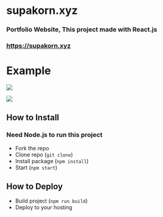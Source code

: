 # supakorn.xyz

### Portfolio Website, This project made with React.js

### https://supakorn.xyz

# Example

![](https://cdn.discordapp.com/attachments/627340775268679690/950802316490051624/unknown.png)

![](https://cdn.discordapp.com/attachments/627340775268679690/950802578701160548/unknown.png)

## How to Install

### Need Node.js to run this project

- Fork the repo
- Clone repo (`git clone`)
- Install package (`npm install`)
- Start (`npm start`)

## How to Deploy

- Build project (`npm run build`)
- Deploy to your hosting
